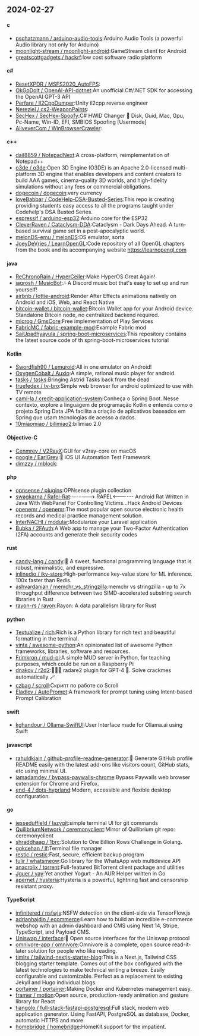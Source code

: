 ## 2024-02-27
#### c
* [pschatzmann / arduino-audio-tools](https://github.com/pschatzmann/arduino-audio-tools):Arduino Audio Tools (a powerful Audio library not only for Arduino)
* [moonlight-stream / moonlight-android](https://github.com/moonlight-stream/moonlight-android):GameStream client for Android
* [greatscottgadgets / hackrf](https://github.com/greatscottgadgets/hackrf):low cost software radio platform
#### c#
* [ResetXPDR / MSFS2020_AutoFPS](https://github.com/ResetXPDR/MSFS2020_AutoFPS):
* [OkGoDoIt / OpenAI-API-dotnet](https://github.com/OkGoDoIt/OpenAI-API-dotnet):An unofficial C#/.NET SDK for accessing the OpenAI GPT-3 API
* [Perfare / Il2CppDumper](https://github.com/Perfare/Il2CppDumper):Unity il2cpp reverse engineer
* [Nereziel / cs2-WeaponPaints](https://github.com/Nereziel/cs2-WeaponPaints):
* [SecHex / SecHex-Spoofy](https://github.com/SecHex/SecHex-Spoofy):C# HWID Changer 🔑︎ Disk, Guid, Mac, Gpu, Pc-Name, Win-ID, EFI, SMBIOS Spoofing [Usermode]
* [AliveverCom / WinBrowserCrawler](https://github.com/AliveverCom/WinBrowserCrawler):
#### c++
* [dail8859 / NotepadNext](https://github.com/dail8859/NotepadNext):A cross-platform, reimplementation of Notepad++
* [o3de / o3de](https://github.com/o3de/o3de):Open 3D Engine (O3DE) is an Apache 2.0-licensed multi-platform 3D engine that enables developers and content creators to build AAA games, cinema-quality 3D worlds, and high-fidelity simulations without any fees or commercial obligations.
* [dogecoin / dogecoin](https://github.com/dogecoin/dogecoin):very currency
* [loveBabbar / CodeHelp-DSA-Busted-Series](https://github.com/loveBabbar/CodeHelp-DSA-Busted-Series):This repo is creating providing students easy access to all the programs taught under Codehelp's DSA Busted Series.
* [espressif / arduino-esp32](https://github.com/espressif/arduino-esp32):Arduino core for the ESP32
* [CleverRaven / Cataclysm-DDA](https://github.com/CleverRaven/Cataclysm-DDA):Cataclysm - Dark Days Ahead. A turn-based survival game set in a post-apocalyptic world.
* [melonDS-emu / melonDS](https://github.com/melonDS-emu/melonDS):DS emulator, sorta
* [JoeyDeVries / LearnOpenGL](https://github.com/JoeyDeVries/LearnOpenGL):Code repository of all OpenGL chapters from the book and its accompanying website https://learnopengl.com
#### java
* [ReChronoRain / HyperCeiler](https://github.com/ReChronoRain/HyperCeiler):Make HyperOS Great Again!
* [jagrosh / MusicBot](https://github.com/jagrosh/MusicBot):🎶 A Discord music bot that's easy to set up and run yourself!
* [airbnb / lottie-android](https://github.com/airbnb/lottie-android):Render After Effects animations natively on Android and iOS, Web, and React Native
* [bitcoin-wallet / bitcoin-wallet](https://github.com/bitcoin-wallet/bitcoin-wallet):Bitcoin Wallet app for your Android device. Standalone Bitcoin node, no centralized backend required.
* [microg / GmsCore](https://github.com/microg/GmsCore):Free implementation of Play Services
* [FabricMC / fabric-example-mod](https://github.com/FabricMC/fabric-example-mod):Example Fabric mod
* [SaiUpadhyayula / spring-boot-microservices](https://github.com/SaiUpadhyayula/spring-boot-microservices):This repository contains the latest source code of th spring-boot-microservices tutorial
#### Kotlin
* [Swordfish90 / Lemuroid](https://github.com/Swordfish90/Lemuroid):All in one emulator on Android!
* [OxygenCobalt / Auxio](https://github.com/OxygenCobalt/Auxio):A simple, rational music player for android
* [tasks / tasks](https://github.com/tasks/tasks):Bringing Astrid Tasks back from the dead
* [truefedex / tv-bro](https://github.com/truefedex/tv-bro):Simple web browser for android optimized to use with TV remote
* [cami-la / credit-application-system](https://github.com/cami-la/credit-application-system):Conheça o Spring Boot. Nesse contexto, explore a linguagem de programação Kotlin e entenda como o projeto Spring Data JPA facilita a criação de aplicativos baseados em Spring que usam tecnologias de acesso a dados.
* [10miaomiao / bilimiao2](https://github.com/10miaomiao/bilimiao2):bilimiao 2.0
#### Objective-C
* [Cenmrev / V2RayX](https://github.com/Cenmrev/V2RayX):GUI for v2ray-core on macOS
* [google / EarlGrey](https://github.com/google/EarlGrey):🍵 iOS UI Automation Test Framework
* [dimzzy / mblock](https://github.com/dimzzy/mblock):
#### php
* [opnsense / plugins](https://github.com/opnsense/plugins):OPNsense plugin collection
* [swagkarna / Rafel-Rat](https://github.com/swagkarna/Rafel-Rat):-------> RAFEL<------ Android Rat Written in Java With WebPanel For Controlling Victims...Hack Android Devices
* [openemr / openemr](https://github.com/openemr/openemr):The most popular open source electronic health records and medical practice management solution.
* [InterNACHI / modular](https://github.com/InterNACHI/modular):Modularize your Laravel application
* [Bubka / 2FAuth](https://github.com/Bubka/2FAuth):A Web app to manage your Two-Factor Authentication (2FA) accounts and generate their security codes
#### rust
* [candy-lang / candy](https://github.com/candy-lang/candy):🍭 A sweet, functional programming language that is robust, minimalistic, and expressive.
* [inlinedio / ikv-store](https://github.com/inlinedio/ikv-store):High-performance key-value store for ML inference. 100x faster than Redis.
* [ashvardanian / memchr_vs_stringzilla](https://github.com/ashvardanian/memchr_vs_stringzilla):memchr vs stringzilla - up to 7x throughput difference between two SIMD-accelerated substring search libraries in Rust
* [rayon-rs / rayon](https://github.com/rayon-rs/rayon):Rayon: A data parallelism library for Rust
#### python
* [Textualize / rich](https://github.com/Textualize/rich):Rich is a Python library for rich text and beautiful formatting in the terminal.
* [vinta / awesome-python](https://github.com/vinta/awesome-python):An opinionated list of awesome Python frameworks, libraries, software and resources.
* [Frimkron / mud-pi](https://github.com/Frimkron/mud-pi):A simple MUD server in Python, for teaching purposes, which could be run on a Raspberry Pi
* [dnakov / r2d2](https://github.com/dnakov/r2d2):🤖🏴‍☠️ radare2 plugin for GPT-4 🦜. Solve crackmes automatically 🪄
* [czbag / scroll](https://github.com/czbag/scroll):Скрипт по работе со Scroll
* [Eladlev / AutoPrompt](https://github.com/Eladlev/AutoPrompt):A framework for prompt tuning using Intent-based Prompt Calibration
#### swift
* [kghandour / Ollama-SwiftUI](https://github.com/kghandour/Ollama-SwiftUI):User Interface made for Ollama.ai using Swift
#### javascript
* [rahuldkjain / github-profile-readme-generator](https://github.com/rahuldkjain/github-profile-readme-generator):🚀 Generate GitHub profile README easily with the latest add-ons like visitors count, GitHub stats, etc using minimal UI.
* [iamadamdev / bypass-paywalls-chrome](https://github.com/iamadamdev/bypass-paywalls-chrome):Bypass Paywalls web browser extension for Chrome and Firefox.
* [end-4 / dots-hyprland](https://github.com/end-4/dots-hyprland):Modern, accessible and flexible desktop configuration.
#### go
* [jesseduffield / lazygit](https://github.com/jesseduffield/lazygit):simple terminal UI for git commands
* [QuilibriumNetwork / ceremonyclient](https://github.com/QuilibriumNetwork/ceremonyclient):Mirror of Quilibrium git repo: ceremonyclient
* [shraddhaag / 1brc](https://github.com/shraddhaag/1brc):Solution to One Billion Rows Challenge in Golang.
* [gokcehan / lf](https://github.com/gokcehan/lf):Terminal file manager
* [restic / restic](https://github.com/restic/restic):Fast, secure, efficient backup program
* [tulir / whatsmeow](https://github.com/tulir/whatsmeow):Go library for the WhatsApp web multidevice API
* [anacrolix / torrent](https://github.com/anacrolix/torrent):Full-featured BitTorrent client package and utilities
* [Jguer / yay](https://github.com/Jguer/yay):Yet another Yogurt - An AUR Helper written in Go
* [apernet / hysteria](https://github.com/apernet/hysteria):Hysteria is a powerful, lightning fast and censorship resistant proxy.
#### TypeScript
* [infinitered / nsfwjs](https://github.com/infinitered/nsfwjs):NSFW detection on the client-side via TensorFlow.js
* [adrianhajdin / ecommerce](https://github.com/adrianhajdin/ecommerce):Learn how to build an incredible e-commerce webshop with an admin dashboard and CMS using Next 14, Stripe, TypeScript, and Payload CMS.
* [Uniswap / interface](https://github.com/Uniswap/interface):🦄 Open source interfaces for the Uniswap protocol
* [omnivore-app / omnivore](https://github.com/omnivore-app/omnivore):Omnivore is a complete, open source read-it-later solution for people who like reading.
* [timlrx / tailwind-nextjs-starter-blog](https://github.com/timlrx/tailwind-nextjs-starter-blog):This is a Next.js, Tailwind CSS blogging starter template. Comes out of the box configured with the latest technologies to make technical writing a breeze. Easily configurable and customizable. Perfect as a replacement to existing Jekyll and Hugo individual blogs.
* [portainer / portainer](https://github.com/portainer/portainer):Making Docker and Kubernetes management easy.
* [framer / motion](https://github.com/framer/motion):Open source, production-ready animation and gesture library for React
* [tiangolo / full-stack-fastapi-postgresql](https://github.com/tiangolo/full-stack-fastapi-postgresql):Full stack, modern web application generator. Using FastAPI, PostgreSQL as database, Docker, automatic HTTPS and more.
* [homebridge / homebridge](https://github.com/homebridge/homebridge):HomeKit support for the impatient.
